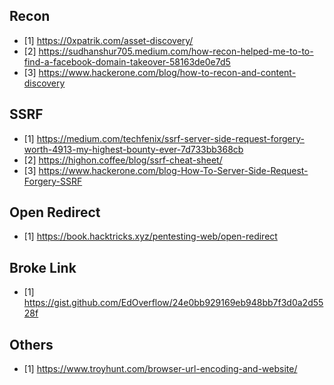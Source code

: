 ## Recon
- [1] https://0xpatrik.com/asset-discovery/
- [2] https://sudhanshur705.medium.com/how-recon-helped-me-to-to-find-a-facebook-domain-takeover-58163de0e7d5
- [3] https://www.hackerone.com/blog/how-to-recon-and-content-discovery


## SSRF
- [1] https://medium.com/techfenix/ssrf-server-side-request-forgery-worth-4913-my-highest-bounty-ever-7d733bb368cb
- [2] https://highon.coffee/blog/ssrf-cheat-sheet/
- [3] https://www.hackerone.com/blog-How-To-Server-Side-Request-Forgery-SSRF


## Open Redirect
- [1] https://book.hacktricks.xyz/pentesting-web/open-redirect

## Broke Link
- [1] https://gist.github.com/EdOverflow/24e0bb929169eb948bb7f3d0a2d5528f

## Others
- [1] https://www.troyhunt.com/browser-url-encoding-and-website/
